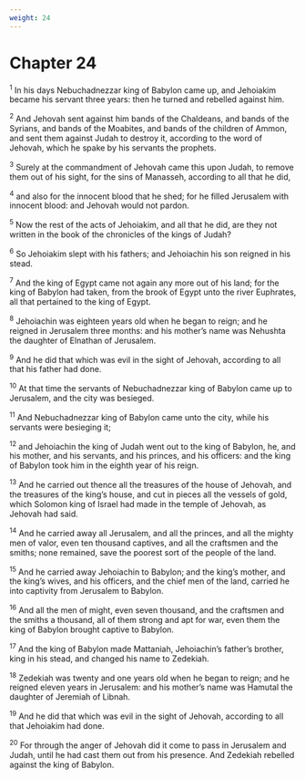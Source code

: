 ```yaml
---
weight: 24
---
```


# Chapter 24

<sup>1</sup> In his days Nebuchadnezzar king of Babylon came up, and Jehoiakim became his servant three years: then he turned and rebelled against him. 

<sup>2</sup> And Jehovah sent against him bands of the Chaldeans, and bands of the Syrians, and bands of the Moabites, and bands of the children of Ammon, and sent them against Judah to destroy it, according to the word of Jehovah, which he spake by his servants the prophets. 

<sup>3</sup> Surely at the commandment of Jehovah came this upon Judah, to remove them out of his sight, for the sins of Manasseh, according to all that he did, 

<sup>4</sup> and also for the innocent blood that he shed; for he filled Jerusalem with innocent blood: and Jehovah would not pardon. 

<sup>5</sup> Now the rest of the acts of Jehoiakim, and all that he did, are they not written in the book of the chronicles of the kings of Judah? 

<sup>6</sup> So Jehoiakim slept with his fathers; and Jehoiachin his son reigned in his stead. 

<sup>7</sup> And the king of Egypt came not again any more out of his land; for the king of Babylon had taken, from the brook of Egypt unto the river Euphrates, all that pertained to the king of Egypt. 

<sup>8</sup> Jehoiachin was eighteen years old when he began to reign; and he reigned in Jerusalem three months: and his mother’s name was Nehushta the daughter of Elnathan of Jerusalem. 

<sup>9</sup> And he did that which was evil in the sight of Jehovah, according to all that his father had done. 

<sup>10</sup> At that time the servants of Nebuchadnezzar king of Babylon came up to Jerusalem, and the city was besieged. 

<sup>11</sup> And Nebuchadnezzar king of Babylon came unto the city, while his servants were besieging it; 

<sup>12</sup> and Jehoiachin the king of Judah went out to the king of Babylon, he, and his mother, and his servants, and his princes, and his officers: and the king of Babylon took him in the eighth year of his reign. 

<sup>13</sup> And he carried out thence all the treasures of the house of Jehovah, and the treasures of the king’s house, and cut in pieces all the vessels of gold, which Solomon king of Israel had made in the temple of Jehovah, as Jehovah had said. 

<sup>14</sup> And he carried away all Jerusalem, and all the princes, and all the mighty men of valor, even ten thousand captives, and all the craftsmen and the smiths; none remained, save the poorest sort of the people of the land. 

<sup>15</sup> And he carried away Jehoiachin to Babylon; and the king’s mother, and the king’s wives, and his officers, and the chief men of the land, carried he into captivity from Jerusalem to Babylon. 

<sup>16</sup> And all the men of might, even seven thousand, and the craftsmen and the smiths a thousand, all of them strong and apt for war, even them the king of Babylon brought captive to Babylon. 

<sup>17</sup> And the king of Babylon made Mattaniah, Jehoiachin’s father’s brother, king in his stead, and changed his name to Zedekiah. 

<sup>18</sup> Zedekiah was twenty and one years old when he began to reign; and he reigned eleven years in Jerusalem: and his mother’s name was Hamutal the daughter of Jeremiah of Libnah. 

<sup>19</sup> And he did that which was evil in the sight of Jehovah, according to all that Jehoiakim had done. 

<sup>20</sup> For through the anger of Jehovah did it come to pass in Jerusalem and Judah, until he had cast them out from his presence. And Zedekiah rebelled against the king of Babylon. 


